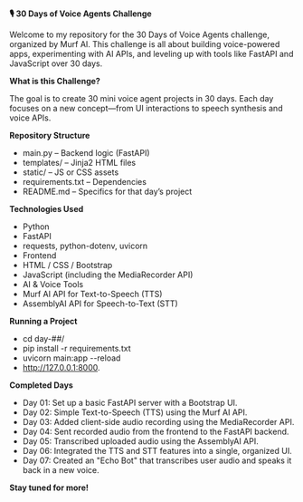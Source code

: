**🎙️ 30 Days of Voice Agents Challenge** 

Welcome to my repository for the 30 Days of Voice Agents challenge, organized by Murf AI. This challenge is all about building voice-powered apps, experimenting with AI APIs, and leveling up with tools like FastAPI and JavaScript over 30 days.

**What is this Challenge?** 

The goal is to create 30 mini voice agent projects in 30 days. Each day focuses on a new concept—from UI interactions to speech synthesis and voice APIs.

**Repository Structure**

- main.py – Backend logic (FastAPI)
- templates/ – Jinja2 HTML files
- static/ – JS or CSS assets
- requirements.txt – Dependencies
- README.md – Specifics for that day’s project

**Technologies Used**

- Python
- FastAPI
- requests, python-dotenv, uvicorn
- Frontend
- HTML / CSS / Bootstrap
- JavaScript (including the MediaRecorder API)
- AI & Voice Tools
- Murf AI API for Text-to-Speech (TTS)
- AssemblyAI API for Speech-to-Text (STT)

**Running a Project**

- cd day-##/
- pip install -r requirements.txt
- uvicorn main:app --reload
- http://127.0.0.1:8000.

**Completed Days**

- Day 01: Set up a basic FastAPI server with a Bootstrap UI. <br>
- Day 02: Simple Text-to-Speech (TTS) using the Murf AI API. <br>
- Day 03: Added client-side audio recording using the MediaRecorder API. <br>
- Day 04: Sent recorded audio from the frontend to the FastAPI backend. <br>
- Day 05: Transcribed uploaded audio using the AssemblyAI API. <br>
- Day 06: Integrated the TTS and STT features into a single, organized UI. <br>
- Day 07: Created an "Echo Bot" that transcribes user audio and speaks it back in a new voice. <br>

**Stay tuned for more!**
